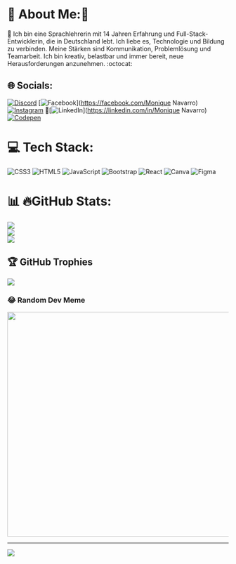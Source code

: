 # 💫 About Me:🤠
 🥰 Ich bin eine Sprachlehrerin mit 14 Jahren Erfahrung und Full-Stack-Entwicklerin, die in Deutschland lebt. Ich liebe es, Technologie und Bildung zu verbinden. Meine Stärken sind Kommunikation, Problemlösung und Teamarbeit. Ich bin kreativ, belastbar und immer bereit, neue Herausforderungen anzunehmen. :octocat:


## 🌐 Socials:
[![Discord](https://img.shields.io/badge/Discord-%237289DA.svg?logo=discord&logoColor=white)](https://discord.gg/Nikiflow) [![Facebook](https://img.shields.io/badge/Facebook-%231877F2.svg?logo=Facebook&logoColor=white)](https://facebook.com/Monique Navarro) [![Instagram](https://img.shields.io/badge/Instagram-%23E4405F.svg?logo=Instagram&logoColor=white)](https://instagram.com/moniquenavarro73) 🧐[![LinkedIn](https://img.shields.io/badge/LinkedIn-%230077B5.svg?logo=linkedin&logoColor=white)](https://linkedin.com/in/Monique Navarro) [![Codepen](https://img.shields.io/badge/Codepen-000000?style=for-the-badge&logo=codepen&logoColor=white)](https://codepen.io/nikifit7) 

# 💻 Tech Stack:
![CSS3](https://img.shields.io/badge/css3-%231572B6.svg?style=for-the-badge&logo=css3&logoColor=white) ![HTML5](https://img.shields.io/badge/html5-%23E34F26.svg?style=for-the-badge&logo=html5&logoColor=white) ![JavaScript](https://img.shields.io/badge/javascript-%23323330.svg?style=for-the-badge&logo=javascript&logoColor=%23F7DF1E) ![Bootstrap](https://img.shields.io/badge/bootstrap-%23563D7C.svg?style=for-the-badge&logo=bootstrap&logoColor=white) ![React](https://img.shields.io/badge/react-%2320232a.svg?style=for-the-badge&logo=react&logoColor=%2361DAFB) ![Canva](https://img.shields.io/badge/Canva-%2300C4CC.svg?style=for-the-badge&logo=Canva&logoColor=white) 	![Figma](https://img.shields.io/badge/figma-%23F24E1E.svg?style=for-the-badge&logo=figma&logoColor=white)
# 📊 🔥GitHub Stats:
![](https://github-readme-stats.vercel.app/api?username=Nikifit7&theme=dark&hide_border=true&include_all_commits=false&count_private=false)<br/>
![](https://github-readme-streak-stats.herokuapp.com/?user=Nikifit7&theme=dark&hide_border=true)<br/>
![](https://github-readme-stats.vercel.app/api/top-langs/?username=Nikifit7&theme=dark&hide_border=true&include_all_commits=false&count_private=false&layout=compact)

## 🏆 GitHub Trophies
![](https://github-profile-trophy.vercel.app/?username=Nikifit7&theme=radical&no-frame=true&no-bg=true&margin-w=4)

### 😂 Random Dev Meme
<img src="https://rm.up.railway.app/" width="512px"/>

---
[![](https://visitcount.itsvg.in/api?id=Nikifit7&icon=0&color=0)](https://visitcount.itsvg.in)

<!-- Proudly created with GPRM ( https://gprm.itsvg.in ) -->
